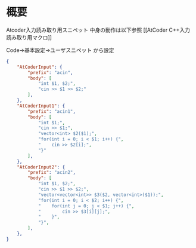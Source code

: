 # 概要
Atcoder入力読み取り用スニペット
中身の動作は以下参照
[[AtCoder C++入力読み取り用マクロ]]

Code→基本設定→ユーザスニペット
から設定

```json:cpp.json
{
	"AtCoderInput": {
		"prefix": "acin",
		"body": [
			"int $1, $2;",
			"cin >> $1 >> $2;"
		],
	},
	"AtCoderInput1": {
		"prefix": "acin1",
		"body": [
			"int $1;",
			"cin >> $1;",
			"vector<int> $2($1);",
			"for(int i = 0; i < $1; i++) {",
			"    cin >> $2[i];",
			"}"
		],
	},
	"AtCoderInput2": {
		"prefix": "acin2",
		"body": [
			"int $1, $2;",
			"cin >> $1 >> $2;",
			"vector<vector<int>> $3($2, vector<int>($1));",
			"for(int i = 0; i < $2; i++) {",
			"    for(int j = 0; j < $1; j++) {",
			"        cin >> $3[i][j];",
			"    }",
			"}",
		],
	},
}
```
